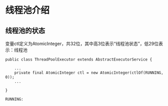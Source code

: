 # 线程池介绍

## 线程池的状态
变量ctl定义为AtomicInteger，共32位，其中高3位表示“线程池状态”，低29位表示：线程池
```
public class ThreadPoolExecutor extends AbstractExecutorService {

	...
    private final AtomicInteger ctl = new AtomicInteger(ctlOf(RUNNING, 0));
    ...
    
}
```

	RUNNING:
	